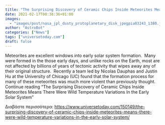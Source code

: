```yaml
---
title: "The Surprising Discovery of Ceramic Chips Inside Meteorites Means There Were Wild Temperature Variations In the Early Solar System"
date: 2021-02-17T00:38:36+01:00
images:
  - "images/post/nasa_jpl_dusty_protoplanetary_disk_jpegpia03243_1380.jpg"
author: "AstroBot"
categories: ["News"]
tags: ["universetoday.com"]
draft: false
---
```


Meteorites are excellent windows into early solar system formation.  Many were formed in the those early days, and unlike rocks on the Earth, most are not affected by billions of years of tectonic activity that wipes away any of their original structure.  Recently a team led by Nicolas Dauphas and Justin Hu at the University of Chicago (UC) found that the formation process for many of these meteorites was much more violent than previously thought. Continue reading “The Surprising Discovery of Ceramic Chips Inside Meteorites Means There Were Wild Temperature Variations In the Early Solar System” 

Διαβάστε περισσότερα: https://www.universetoday.com/150149/the-surprising-discovery-of-ceramic-chips-inside-meteorites-means-there-were-wild-temperature-variations-in-the-early-solar-system/
